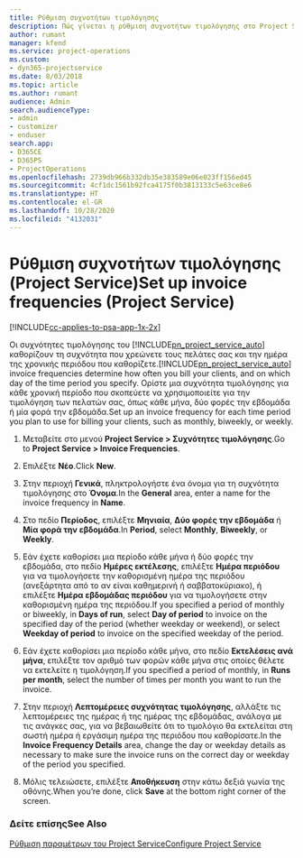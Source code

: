 ```yaml
---
title: Ρύθμιση συχνοτήτων τιμολόγησης
description: Πώς γίνεται η ρύθμιση συχνοτήτων τιμολόγησης στο Project Service
author: rumant
manager: kfend
ms.service: project-operations
ms.custom:
- dyn365-projectservice
ms.date: 8/03/2018
ms.topic: article
ms.author: rumant
audience: Admin
search.audienceType:
- admin
- customizer
- enduser
search.app:
- D365CE
- D365PS
- ProjectOperations
ms.openlocfilehash: 2739db966b332db35e383589e06e023ff156ed45
ms.sourcegitcommit: 4cf1dc1561b92fca4175f0b3813133c5e63ce8e6
ms.translationtype: HT
ms.contentlocale: el-GR
ms.lasthandoff: 10/28/2020
ms.locfileid: "4132031"
---
```

# <a name="set-up-invoice-frequencies-project-service"></a><span data-ttu-id="b93e2-103">Ρύθμιση συχνοτήτων τιμολόγησης (Project Service)</span><span class="sxs-lookup"><span data-stu-id="b93e2-103">Set up invoice frequencies (Project Service)</span></span>

[!INCLUDE[cc-applies-to-psa-app-1x-2x](../includes/cc-applies-to-psa-app-1x-2x.md)]

<span data-ttu-id="b93e2-104">Οι συχνότητες τιμολόγησης του [!INCLUDE[pn_project_service_auto](../includes/pn-project-service-auto.md)] καθορίζουν τη συχνότητα που χρεώνετε τους πελάτες σας και την ημέρα της χρονικής περιόδου που καθορίζετε.</span><span class="sxs-lookup"><span data-stu-id="b93e2-104">[!INCLUDE[pn_project_service_auto](../includes/pn-project-service-auto.md)] invoice frequencies determine how often you bill your clients, and on which day of the time period you specify.</span></span> <span data-ttu-id="b93e2-105">Ορίστε μια συχνότητα τιμολόγησης για κάθε χρονική περίοδο που σκοπεύετε να χρησιμοποιείτε για την τιμολόγηση των πελατών σας, όπως κάθε μήνα, δύο φορές την εβδομάδα ή μία φορά την εβδομάδα.</span><span class="sxs-lookup"><span data-stu-id="b93e2-105">Set up an invoice frequency for each time period you plan to use for billing your clients, such as monthly, biweekly, or weekly.</span></span>  
  
1.  <span data-ttu-id="b93e2-106">Μεταβείτε στο μενού **Project Service > Συχνότητες τιμολόγησης**.</span><span class="sxs-lookup"><span data-stu-id="b93e2-106">Go to **Project Service > Invoice Frequencies**.</span></span>  
  
2.  <span data-ttu-id="b93e2-107">Επιλέξτε **Νέο**.</span><span class="sxs-lookup"><span data-stu-id="b93e2-107">Click **New**.</span></span>  
  
3.  <span data-ttu-id="b93e2-108">Στην περιοχή **Γενικά**, πληκτρολογήστε ένα όνομα για τη συχνότητα τιμολόγησης στο **Όνομα**.</span><span class="sxs-lookup"><span data-stu-id="b93e2-108">In the **General** area, enter a name for the invoice frequency in **Name**.</span></span>  
  
4.  <span data-ttu-id="b93e2-109">Στο πεδίο **Περίοδος**, επιλέξτε **Μηνιαία**, **Δύο φορές την εβδομάδα** ή **Μία φορά την εβδομάδα**.</span><span class="sxs-lookup"><span data-stu-id="b93e2-109">In **Period**, select **Monthly**, **Biweekly**, or **Weekly**.</span></span>  
  
5.  <span data-ttu-id="b93e2-110">Εάν έχετε καθορίσει μια περίοδο κάθε μήνα ή δύο φορές την εβδομάδα, στο πεδίο **Ημέρες εκτέλεσης**, επιλέξτε **Ημέρα περιόδου** για να τιμολογήσετε την καθορισμένη ημέρα της περιόδου (ανεξάρτητα από το αν είναι καθημερινή ή σαββατοκύριακο), ή επιλέξτε **Ημέρα εβδομάδας περιόδου** για να τιμολογήσετε στην καθορισμένη ημέρα της περιόδου.</span><span class="sxs-lookup"><span data-stu-id="b93e2-110">If you specified a period of monthly or biweekly, in **Days of run**, select **Day of period** to invoice on the specified day of the period (whether weekday or weekend), or select **Weekday of period** to invoice on the specified weekday of the period.</span></span>  
  
6.  <span data-ttu-id="b93e2-111">Εάν έχετε καθορίσει μια περίοδο κάθε μήνα, στο πεδίο **Εκτελέσεις ανά μήνα**, επιλέξτε τον αριθμό των φορών κάθε μήνα στις οποίες θέλετε να εκτελείτε η τιμολόγηση.</span><span class="sxs-lookup"><span data-stu-id="b93e2-111">If you specified a period of monthly, in **Runs per month**, select the number of times per month you want to run the invoice.</span></span>  
  
7.  <span data-ttu-id="b93e2-112">Στην περιοχή **Λεπτομέρειες συχνότητας τιμολόγησης**, αλλάξτε τις λεπτομέρειες της ημέρας ή της ημέρας της εβδομάδας, ανάλογα με τις ανάγκες σας, για να βεβαιωθείτε ότι το τιμολόγιο θα εκτελείται στη σωστή ημέρα ή εργάσιμη ημέρα της περιόδου που καθορίσατε.</span><span class="sxs-lookup"><span data-stu-id="b93e2-112">In the **Invoice Frequency Details** area, change the day or weekday details as necessary to make sure the invoice runs on the correct day or weekday of the period you specified.</span></span>  
  
8.  <span data-ttu-id="b93e2-113">Μόλις τελειώσετε, επιλέξτε **Αποθήκευση** στην κάτω δεξιά γωνία της οθόνης.</span><span class="sxs-lookup"><span data-stu-id="b93e2-113">When you’re done, click **Save** at the bottom right corner of the screen.</span></span>  
  
### <a name="see-also"></a><span data-ttu-id="b93e2-114">Δείτε επίσης</span><span class="sxs-lookup"><span data-stu-id="b93e2-114">See Also</span></span>  
 [<span data-ttu-id="b93e2-115">Ρύθμιση παραμέτρων του Project Service</span><span class="sxs-lookup"><span data-stu-id="b93e2-115">Configure Project Service</span></span>](../psa/configure.md)
